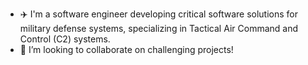 - ✈️ I'm a software engineer developing critical software solutions for military defense systems, specializing in Tactical Air Command and Control (C2) systems.
- 🤔 I’m looking to collaborate on challenging projects!
